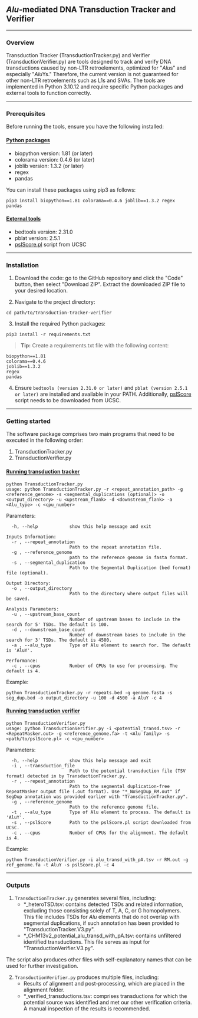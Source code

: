 ## <b>*Alu*-mediated DNA Transduction Tracker and Verifier</b>

---

### <b>Overview</b>
Transduction Tracker (TransductionTracker.py) and Verifier (TransductionVerifier.py) are tools designed to track and verify DNA transductions caused by non-LTR retroelements, optimized for "*Alu*s" and especially "*Alu*Ys."  Therefore, the current version is not guaranteed for other non-LTR retroelements such as L1s and SVAs. The tools are implemented in Python 3.10.12 and require specific Python packages and external tools to function correctly.

---
### <b>Prerequisites</b>
Before running the tools, ensure you have the following installed:

#### <span style="border-bottom: 1.5px solid; text-decoration: none;">Python packages</span>
- biopython version: 1.81 (or later)
- colorama version: 0.4.6 (or later)
- joblib version: 1.3.2 (or later)
- regex
- pandas 

You can install these packages using pip3 as follows:

```
pip3 install biopython==1.81 colorama==0.4.6 joblib==1.3.2 regex pandas
```

#### <u>External tools</u>
- bedtools version: 2.31.0
- pblat version: 2.5.1
- [pslScore.pl](https://genome-source.gi.ucsc.edu/gitlist/kent.git/raw/master/src/utils/pslScore/pslScore.pl) script from UCSC
  
---

### <b>Installation</b>
1. Download the code: go to the GitHub repository and click the "Code" button, then select "Download ZIP".  Extract the downloaded ZIP file to your desired location.

2. Navigate to the project directory:
```
cd path/to/transduction-tracker-verifier
```
3.  Install the required Python packages:
```
pip3 install -r requirements.txt
```

> <b>Tip:</b> Create a requirements.txt file with the following content:

```
biopython==1.81
colorama==0.4.6
joblib==1.3.2
regex
pandas
```

4. Ensure `bedtools (version 2.31.0 or later)` and `pblat (version 2.5.1 or later)` are installed and available in your PATH. Additionally, [pslScore](https://genome-source.gi.ucsc.edu/gitlist/kent.git/raw/master/src/utils/pslScore/pslScore.pl) script needs to be downloaded from UCSC.

---

### <b>Getting started</b>

The software package comprises two main programs that need to be executed in the following order:
1. TransductionTracker.py
2. TransductionVerifier.py

#### <span style="border-bottom: 1.5px solid; text-decoration: none;">Running transduction tracker </span>
```
python TransductionTracker.py
usage: python TransductionTracker.py -r <repeat_annotation_path> -g <reference_genome> -s <segmental_duplications (optional)> -o <output_directory> -u <upstream_flank> -d <downstream_flank> -a <Alu_type> -c <cpu_number>
```
Parameters:

```
  -h, --help            show this help message and exit

Inputs Information:
  -r , --repeat_annotation 
                        Path to the repeat annotation file.
  -g , --reference_genome 
                        path to the reference genome in fasta format.
  -s , --segmental_duplication 
                        Path to the Segmental Duplication (bed format) file (optional).

Output Directory:
  -o , --output_directory 
                        Path to the directory where output files will be saved.

Analysis Parameters:
  -u , --upstream_base_count 
                        Number of upstream bases to include in the search for 5' TSDs. The default is 100.
  -d , --downstream_base_count 
                        Number of downstream bases to include in the search for 3' TSDs. The default is 4500.
  -a , --alu_type       Type of Alu element to search for. The default is 'AluY'.

Performance:
  -c , --cpus           Number of CPUs to use for processing. The default is 4.
```
Example: 

```
python TransductionTracker.py -r repeats.bed -g genome.fasta -s seg_dup.bed -o output_directory -u 100 -d 4500 -a AluY -c 4
```

#### <span style="border-bottom: 1.5px solid; text-decoration: none;">Running transduction verifier</span>
``` 
python TransductionVerifier.py
usage: python TransductionVerifier.py -i <potential_transd.tsv> -r <RepeatMasker.out> -g <reference_genome.fa> -t <Alu family> -s <path/to/pslScore.pl> -c <cpu_number> 
```
Parameters:

```
  -h, --help            show this help message and exit
  -i , --transduction_file 
                        Path to the potential transduction file (TSV format) detected in by TransductionTracker.py.
  -r , --repeat_annotation 
                        Path to the segmental duplication-free RepeatMasker output file (.out format). Use "*_NoSegDup_RM.out" if SegDup annotation was provided earlier with "TransductionTracker.py".
  -g , --reference_genome 
                        Path to the reference genome file.
  -t , --alu_type       Type of Alu element to process. The default is 'AluY'.
  -s , --pslScore       Path to the pslScore.pl script downloaded from UCSC.
  -c , --cpus           Number of CPUs for the alignment. The default is 4.
```
Example:

```
python TransductionVerifier.py -i alu_transd_with_pA.tsv -r RM.out -g ref_genome.fa -t AluY -s pslScore.pl -c 4
```

---
### <b>Outputs</b>

1. `TransductionTracker.py` generates several files, including:
    * *_heteroTSD.tsv: contains detected TSDs and related information, excluding those consisting solely of T, A, C, or G homopolymers. This file includes TSDs for *Alu* elements that do not overlap with segmental duplications, if such annotation has been provided to "TransductionTracker.V3.py".
    * *_CHM13v2_potential_alu_transd_with_pA.tsv: contains unfiltered identified transductions. This file serves as input for "TransductionVerifier.V3.py".
      
The script also produces other files with self-explanatory names that can be used for further investigation.

2. `TransductionVerifier.py` produces multiple files, including:
    * Results of alignment and post-processing, which are placed in the alignment folder.
    * *_verified_transductions.tsv: comprises transductions for which the potential source was identified and met our other verification criteria. A manual inspection of the results is recommended.
  







